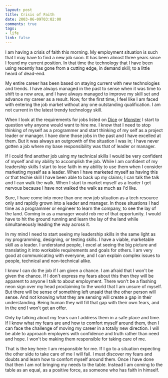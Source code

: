 ```yaml
--- 
layout: post
title: Crisis of Faith
date: 2003-06-09T03:02:00
comments: true
tags:
- life
link: false
---
```

I am having a crisis of faith this morning. My employment situation is such that I may have to find a new job soon. It has been almost three years since I found my current position. In that time the technology that I have been using recently has gone from a cutting edge, in demand skill; to a little heard of dead-end.

My entire career has been based on staying current with new technologies and trends. I have always managed in the past to sense when it was time to shift to a new area, and I have always managed to improve my skill set and advance my career as a result. Now, for the first time, I feel like I am faced with entering the job market without any one outstanding qualification. I am not current in the latest trendy technology skill.

When I look at the requirements for jobs listed on <a href="http://www.dice.com" target="_blank">Dice</a> or <a href="http://www.monster.com" target="_blank">Monster</a> I start to question why anyone would want to hire me. I know that I need to stop thinking of myself as a programmer and start thinking of my self as a project leader or manager. I have done those jobs in the past and I have excelled at them. But it was always an outgrowth of the situation I was in; I have never gotten a job where my base responsibility was that of leader or manager.

If I could find another job using my technical skills I would be very confident of myself and my ability to accomplish the job. While I am confident of my leadership skills I start to lose faith in my ability to use them when I consider marketing myself as a leader. When I have marketed myself as having this or that techie skill I have been able to back up my claims; I can talk the talk and I can walk the walk. When I start to market myself as a leader I get nervous because I have not walked the walk as much as I'd like.

Sure, I have come into more than one new job situation as a tech resource only and rapidly grown into a leader and manager. In those situations I had time as a programmer or engineer to learn the company, to see the lay of the land. Coming in as a manager would rob me of that opportunity. I would have to hit the ground running and learn the lay of the land while simultaneously leading the way across it.

In my mind I need to start seeing my leadership skills in the same light as my programming, designing, or testing skills. I have a viable, marketable skill as a leader. I understand people, I excel at seeing the big picture and translating it into workable requirements and goals for others. I am very good at communicating with everyone, and I can explain complex issues to people, technical and non-technical alike.

I know I can do the job if I am given a chance. I am afraid that I won't be given the chance. If I don't express my fears about this then they will be apparent to anyone I talk to about employment. There won't be a flashing neon sign over my head proclaiming to the world that I am unsure of myself. But there will be sense of something left unsaid that the other person will sense. And not knowing what they are sensing will create a gap in their understanding. Being human they will fill that gap with their own fears, and in the end I won't get an offer.

Only by talking about my fears can I address them in a safe place and time. If I know what my fears are and how to comfort myself around them, then I can face the challenge of moving my career in a totally new direction. I will be able to approach employers with confidence and truth rather than need and hope. I won't be making them responsible for taking care of me.

That is the key here: I am responsible for me. If I go to a situation expecting the other side to take care of me I will fail. I must discover my fears and doubts and learn how to comfort myself around them. Once I have done that then I am not bringing my needs to the table. Instead I am coming to the table as an equal, as a positive force, as someone who has faith in himself.
